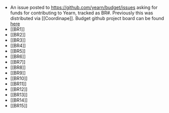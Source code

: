 - An issue posted to https://github.com/yearn/budget/issues asking for funds for contributing to Yearn, tracked as BR#. Previously this was distributed via [[Coordinape]]. Budget github project board can be found [here](https://github.com/orgs/yearn/projects/22)
- [[BR1]]
- [[BR2]]
- [[BR3]]
- [[BR4]]
- [[BR5]]
- [[BR6]]
- [[BR7]]
- [[BR8]]
- [[BR9]]
- [[BR10]]
- [[BR11]]
- [[BR12]]
- [[BR13]]
- [[BR14]]
- [[BR15]]
